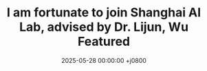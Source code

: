 ---
title: >-
    I am fortunate to join Shanghai AI Lab, advised by Dr. Lijun, Wu
    <span class="badge badge-pill badge-info">Featured</span>
date: 2025-05-28 00:00:00 +j0800
---